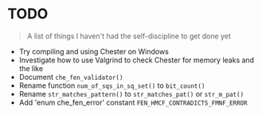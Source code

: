 # TODO
> A list of things I haven't had the self-discipline to get done yet

* Try compiling and using Chester on Windows
* Investigate how to use Valgrind to check Chester for memory leaks and the like
* Document `che_fen_validator()`
* Rename function `num_of_sqs_in_sq_set()` to `bit_count()`
* Rename `str_matches_pattern()` to `str_matches_pat()` or `str_m_pat()`
* Add 'enum che_fen_error' constant `FEN_HMCF_CONTRADICTS_FMNF_ERROR`
